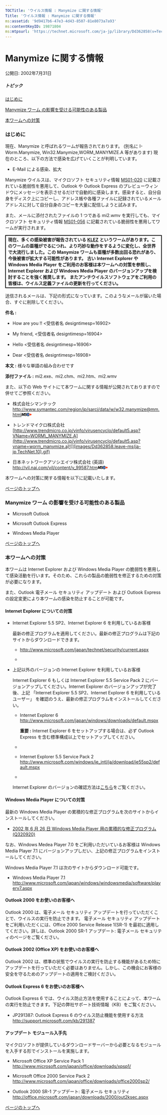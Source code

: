 ```yaml
---
TOCTitle: 'ウイルス情報 : Manymize に関する情報'
Title: 'ウイルス情報 : Manymize に関する情報'
ms:assetid: '9d9417b6-47e3-4d43-8507-81e8073a7a93'
ms:contentKeyID: 19871804
ms:mtpsurl: 'https://technet.microsoft.com/ja-jp/library/Dd362858(v=TechNet.10)'
---
```


Manymize に関する情報
=====================

公開日: 2002年7月31日

##### トピック

[](#ecaa)[はじめに](#ecaa)

[](#ebaa)[Manymize ワーム の影響を受ける可能性のある製品](#ebaa)

[](#eaaa)[本ワームへの対策](#eaaa)

### はじめに

現在、Manymize と呼ばれるワームが報告されております。 (別名に I-Worm.Manymize, Win32.Manymize,WORM\_MANYMIZE.A 等があります) 現在のところ、以下の方法で感染を広げていくことが判明しています。

-   E-Mail による感染、拡大



Manymize ウイルスは、マイクロソフト セキュリティ情報 [MS01-020](http://www.microsoft.com/japan/technet/security/bulletin/ms01-020.mspx) に記載されている脆弱性を悪用して、Outlook や Outlook Express のプレビューウィンドウにメッセージを表示させるだけで自動的に感染します。感染すると、自分自身をディスク上にコピーし、アドレス帳や各種ファイルに記録されているメールアドレスに対して自分自身のコピーを大量に配信しようと試みます。

また、メールに添付されたファイルの 1 つである mi2.wmv を実行しても、マイクロソフト セキュリティ情報 [MS01-056](http://www.microsoft.com/japan/technet/security/bulletin/ms01-056.mspx) に記載されている脆弱性を悪用してワームが実行されます。

 
<p> </p>
<table style="border:1px solid black;">
<colgroup>
<col width="100%" />
</colgroup>
<tbody>
<tr class="odd">
<td style="border:1px solid black;"><strong>現在、多くの感染被害が報告されている</strong> <a href="https://technet.microsoft.com/ja-jp/library/f887fc46-e5ce-4765-adb3-6bb76d906eff(v=TechNet.10)"><strong>KLEZ</strong></a> <strong>というワームがあります。このワームの亜種がでるにつれ、より巧妙な動作をするように変化し、全世界で大流行しました。この Manymize ワームも亜種が多数出回る恐れがあり、今後被害が拡大する可能性があります。</strong>
<strong>古い Internet Explorer や Windows Media Player をご利用のお客様は本ワームへの対策を参照し、Internet Explorer および Windows Media Player のバージョンアップを検討することを強く推奨します。</strong>
<strong>またアンチウイルスソフトウェアをご利用の皆様は、ウイルス定義ファイルの更新を行ってください。</strong></td>
</tr>
</tbody>
</table>
 

送信されるメールは、下記の形式になっています。このようなメールが届いた場合、すぐに削除してください。

**件名 :**

-   How are you !! &lt;受信者名 designtimesp=16902&gt;


-   My friend, &lt;受信者名 designtimesp=16904&gt;


-   Hello &lt;受信者名 designtimesp=16906&gt;


-   Dear &lt;受信者名 designtimesp=16908&gt;



**本文 :** 様々な単語の組み合わせです

**添付ファイル :** mi2.exe、mi2.chm、mi2.htm、mi2.wmv

また、以下の Web サイトにて本ワームに関する情報が公開されておりますので併せてご参照ください。

-   株式会社シマンテック
    <http://www.symantec.com/region/jp/sarcj/data/w/w32.manymize@mm.html>![](images/Dd362858.leave-ms(ja-jp,TechNet.10).gif)


-   トレンドマイクロ株式会社
    [http://www.trendmicro.co.jp/vinfo/virusencyclo/default5.asp?VName=WORM\_MANYMIZE.A](http://www.trendmicro.co.jp/vinfo/virusencyclo/default5.asp?vname=worm_manymize.a)![](images/Dd362858.leave-ms(ja-jp,TechNet.10).gif)


-   日本ネットワークアソシエイツ株式会社 (英語)
    <http://vil.nai.com/vil/content/v_99587.htm>![](images/Dd362858.leave-ms(ja-jp,TechNet.10).gif)



本ワームへの対策に関する情報を以下に記載いたします。

[](#mainsection)[ページのトップへ](#mainsection)

### Manymize ワーム の影響を受ける可能性のある製品

-   Microsoft Outlook


-   Microsoft Outlook Express


-   Windows Media Player

[](#mainsection)[ページのトップへ](#mainsection)

### 本ワームへの対策

本ワームは Internet Explorer および Windows Media Player の脆弱性を悪用して感染活動を行います。そのため、これらの製品の脆弱性を修正するための対策が必要になります。

また、Outlook 電子メール セキュリティ アップデート および Outlook Express の設定変更により本ワームの感染を防止することが可能です。

#### Internet Explorer についての対策

-   Internet Explorer 5.5 SP2、Internet Explorer 6 を利用しているお客様

    最新の修正プログラムを適用してください。最新の修正プログラムは下記のサイトからダウンロードできます。

    -   <http://www.microsoft.com/japan/technet/security/current.aspx>

    -   


-   上記以外のバージョンの Internet Explorer を利用しているお客様

    Internet Explorer 6 もしくは Internet Explorer 5.5 Service Pack 2 にバージョンアップしてください。Internet Explorer のバージョンアップが完了後、上記 「Internet Explorer 5.5 SP2、Internet Explorer 6 を利用しているユーザー」 を確認のうえ、最新の修正プログラムをインストールしてください。

    -   Internet Explorer 6
        <http://www.microsoft.com/japan/windows/downloads/default.mspx>

        **重要 :** Internet Explorer 6 をセットアップする場合は、必ず Outlook Express を含む標準構成以上でセットアップしてください。

    -   
    -   Internet Explorer 5.5 Service Pack 2
        <http://www.microsoft.com/windows/ie_intl/ja/download/ie55sp2/default.mspx>

    -   

    Internet Explorer のバージョンの確認方法は[こちら](http://www.microsoft.com/japan/security/bulletins/ver_ie.mspx)をご覧ください。



#### Windows Media Player についての対策

最新の Windows Media Player の累積的な修正プログラムを次のサイトからインストールしてください。

-   [2002 年 6 月 26 日 Windows Media Player 用の累積的な修正プログラム (Q320920)](http://www.microsoft.com/japan/technet/security/bulletin/ms02-032.mspx)



なお、Windows Medea Player 7.0 をご利用いただいているお客様は Windows Media Player 7.1 にバージョンアップしだい、上記の修正プログラムをインストールしてください。

Windows Media Player 7.1 は次のサイトからダウンロード可能です。

-   Windows Media Player 7.1
    <http://www.microsoft.com/japan/windows/windowsmedia/software/playerv7.aspx>



#### Outlook 2000 をお使いのお客様へ

Outlook 2000 は、電子メール セキュリティ アップデートを行っていただくことで、ウイルスの実行を防止できます。 電子メール セキュリティ アップデートをご利用いただくには、Office 2000 Service Release 1(SR-1) を最初に適用してください。詳しは、Outlook 2000 SR-1 アップデート: 電子メール セキュリティのページをご覧ください。

#### Outlook 2002 (Office XP) をお使いのお客様へ

Outlook 2002 は、標準の状態でウイルスの実行を防止する機能があるため特にアップデートを行っていただく必要はありません。しかし、この機会にお客様の安全を守るためのアップデートの適用をご検討ください。

#### Outlook Express 6 をお使いのお客様へ

Outlook Express 6 では、ウイルス防止方法を使用することによって、本ワームの実行を防止できます。下記の弊社サポート技術情報（KB）をご覧ください。

-   JP291387: Outlook Express 6 のウイルス防止機能を使用する方法
    <http://support.microsoft.com/kb/291387>



#### アップデート モジュール入手先

マイクロソフトが提供しているダウンロードサーバーから必要となるモジュールを入手する形でインストールを実施します。

-   Microsoft Office XP Service Pack 1
    <http://www.microsoft.com/japan/office/downloads/xpsp1/>


-   Microsoft Office 2000 Service Pack 2
    <http://www.microsoft.com/japan/office/downloads/office2000sp2/>


-   Outlook 2000 SR-1 アップデート: 電子メール セキュリティ
    <http://office.microsoft.com/japan/downloads/2000/out2ksec.aspx>

[](#mainsection)[ページのトップへ](#mainsection)
